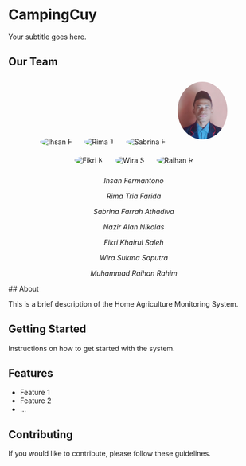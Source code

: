 # CampingCuy

Your subtitle goes here.

## Our Team
<div align="center">
  <img src="images/1.jpg" alt="Ihsan F" style="border-radius: 50%; max-width: 100px; margin: 10px;">
  <img src="images/2.jpg" alt="Rima T" style="border-radius: 50%; max-width: 100px; margin: 10px;">
  <img src="images/3.jpg" alt="Sabrina F" style="border-radius: 50%; max-width: 100px; margin: 10px;">
  <img src="images/IMG_20210801_123322.jpg" alt="Nazir A" style="border-radius: 50%; max-width: 100px; margin: 10px;">
</div>

<div align="center">
  <img src="images/5.jpg" alt="Fikri K" style="border-radius: 50%; max-width: 100px; margin: 10px;">
  <img src="images/6.jpg" alt="Wira S" style="border-radius: 50%; max-width: 100px; margin: 10px;">
  <img src="images/7.jpg" alt="Raihan R" style="border-radius: 50%; max-width: 100px; margin: 10px;">
</div>

<div align="center">
  <p><i>Ihsan Fermantono</i></p>
  <p><i>Rima Tria Farida</i></p>
  <p><i>Sabrina Farrah Athadiva</i></p>
  <p><i>Nazir Alan Nikolas</i></p>
</div>

<div align="center">
  <p><i>Fikri Khairul Saleh</i></p>
  <p><i>Wira Sukma Saputra</i></p>
  <p><i>Muhammad Raihan Rahim</i></p>
</div>
## About

This is a brief description of the Home Agriculture Monitoring System.

## Getting Started

Instructions on how to get started with the system.

## Features

- Feature 1
- Feature 2
- ...

## Contributing

If you would like to contribute, please follow these guidelines.
